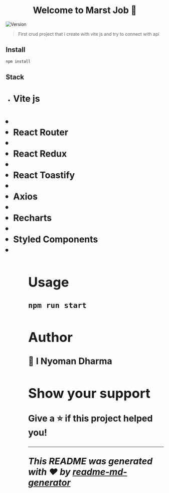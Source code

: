 <h1 align="center">Welcome to Marst Job 👋</h1>
<p>
  <img alt="Version" src="https://img.shields.io/badge/version-(1.0.0)-blue.svg?cacheSeconds=2592000" />
</p>

> First crud project that i create with vite js and try to connect with api

## Install

```sh
npm install
```

## Stack
<ul>
  <li>
    <h1>Vite js<h1/>  <li/>
  <li>React Router  <li/>
  <li>React Redux <li/>
  <li>React Toastify  <li/>
  <li>Axios  <li/>
  <li>Recharts  <li/>
  <li>Styled Components<li/>
 <ul/> 


## Usage

```sh
npm run start
```

## Author

👤 **I Nyoman Dharma**


## Show your support

Give a ⭐️ if this project helped you!

***
_This README was generated with ❤️ by [readme-md-generator](https://github.com/kefranabg/readme-md-generator)_
